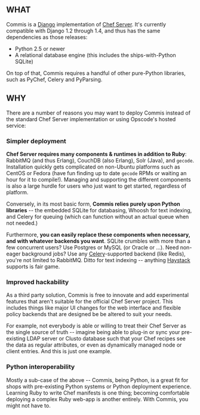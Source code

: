 ## WHAT

Commis is a [Django](http://djangoproject.com) implementation of [Chef
Server](http://wiki.opscode.com/display/chef/Chef+Server). It's currently
compatible with Django 1.2 through 1.4, and thus has the same dependencies as
those releases:

* Python 2.5 or newer
* A relational database engine (this includes the ships-with-Python SQLite)

On top of that, Commis requires a handful of other pure-Python libraries, such
as PyChef, Celery and PyParsing.


## WHY

There are a number of reasons you may want to deploy Commis instead of the
standard Chef Server implementation or using Opscode's hosted service:

### Simpler deployment

**Chef Server requires many components & runtimes in addition to Ruby**:
RabbitMQ (and thus Erlang), CouchDB (also Erlang), Solr (Java), and `gecode`.
Installation quickly gets complicated on non-Ubuntu platforms such as CentOS or
Fedora (have fun finding up to date `gecode` RPMs or waiting an hour for it to
compile!).  Managing and supporting the different components is also a large
hurdle for users who just want to get started, regardless of platform.

Conversely, in its most basic form, **Commis relies purely upon Python
libraries** -- the embedded SQLite for databasing, Whoosh for text indexing,
and Celery for queuing (which can function without an actual queue when not
needed.)

Furthermore, **you can easily replace these components when necessary, and with
whatever backends you want**.  SQLite crumbles with more than a few concurrent
users? Use Postgres or MySQL (or Oracle or ...). Need non-eager background
jobs? Use any [Celery](http://celeryproject.org/)-supported backend (like
Redis), you're not limited to RabbitMQ. Ditto for text indexing -- anything
[Haystack](http://haystacksearch.org/) supports is fair game.

### Improved hackability

As a third party solution, Commis is free to innovate and add experimental
features that aren't suitable for the official Chef Server project. This
includes things like major UI changes for the web interface and flexible policy
backends that are designed be be altered to suit your needs.

For example, not everybody is able or willing to treat their Chef Server as the
single source of truth -- imagine being able to plug-in or sync your
pre-existing LDAP server or Clusto database such that your Chef recipes see the
data as regular attributes, or even as dynamically managed node or client
entries. And this is just one example.

### Python interoperability

Mostly a sub-case of the above -- Commis, being Python, is a great fit for
shops with pre-existing Python systems or Python deployment experience.
Learning Ruby to write Chef manifests is one thing; becoming comfortable
deploying a complex Ruby web-app is another entirely. With Commis, you might
not have to.
